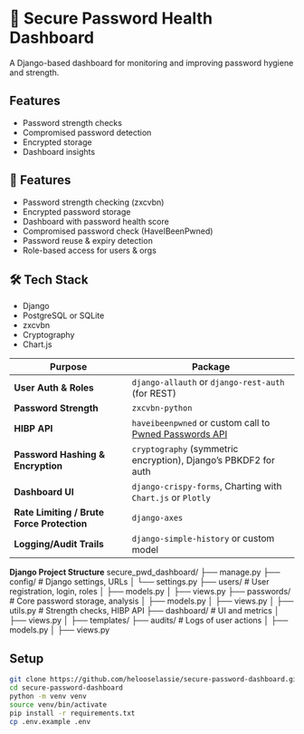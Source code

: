 # 🔐 Secure Password Health Dashboard

A Django-based dashboard for monitoring and improving password hygiene and strength.

## Features
- Password strength checks
- Compromised password detection
- Encrypted storage
- Dashboard insights

## 🚀 Features
- Password strength checking (zxcvbn)
- Encrypted password storage
- Dashboard with password health score
- Compromised password check (HaveIBeenPwned)
- Password reuse & expiry detection
- Role-based access for users & orgs

## 🛠️ Tech Stack
- Django
- PostgreSQL or SQLite
- zxcvbn
- Cryptography
- Chart.js

| Purpose                                    | Package                                                                                     |
| ------------------------------------------ | ------------------------------------------------------------------------------------------- |
| **User Auth & Roles**                      | `django-allauth` or `django-rest-auth` (for REST)                                           |
| **Password Strength**                      | `zxcvbn-python`                                                                             |
| **HIBP API**                               | `haveibeenpwned` or custom call to [Pwned Passwords API](https://haveibeenpwned.com/API/v3) |
| **Password Hashing & Encryption**          | `cryptography` (symmetric encryption), Django’s PBKDF2 for auth                             |
| **Dashboard UI**                           | `django-crispy-forms`, Charting with `Chart.js` or `Plotly`                                 |
| **Rate Limiting / Brute Force Protection** | `django-axes`                                                                               |
| **Logging/Audit Trails**                   | `django-simple-history` or custom model                                                     |

**Django Project Structure**
secure_pwd_dashboard/
├── manage.py
├── config/                  # Django settings, URLs
│   └── settings.py
├── users/                   # User registration, login, roles
│   ├── models.py
│   ├── views.py
├── passwords/               # Core password storage, analysis
│   ├── models.py
│   ├── views.py
│   ├── utils.py             # Strength checks, HIBP API
├── dashboard/               # UI and metrics
│   ├── views.py
│   ├── templates/
├── audits/                  # Logs of user actions
│   ├── models.py
│   ├── views.py


## Setup
```bash
git clone https://github.com/helooselassie/secure-password-dashboard.git
cd secure-password-dashboard
python -m venv venv
source venv/bin/activate
pip install -r requirements.txt
cp .env.example .env


